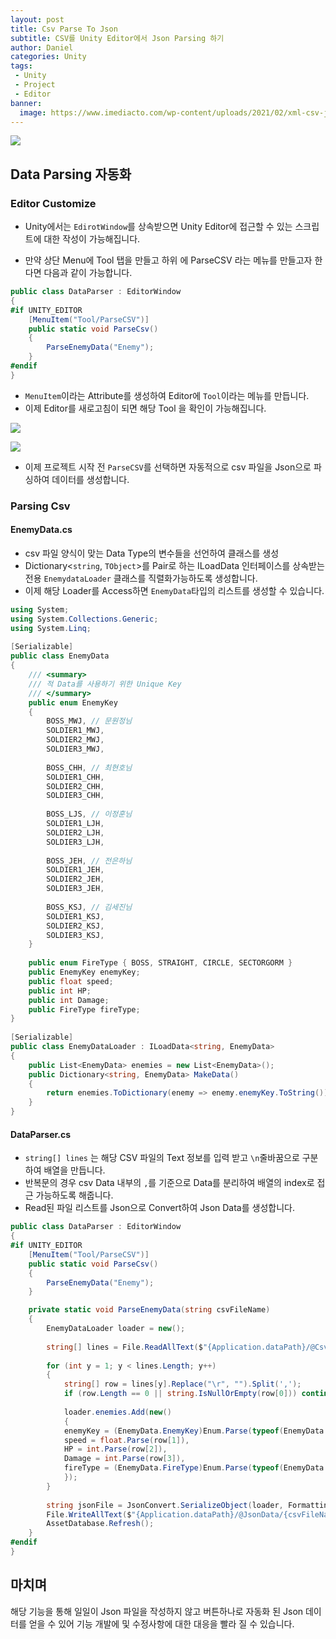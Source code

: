 ```yaml
---
layout: post
title: Csv Parse To Json
subtitle: CSV를 Unity Editor에서 Json Parsing 하기
author: Daniel
categories: Unity
tags: 
 - Unity
 - Project
 - Editor
banner:
  image: https://www.imediacto.com/wp-content/uploads/2021/02/xml-csv-json-data-formats.png
---
```

![](https://teamsparta.notion.site/image/https%3A%2F%2Fs3-us-west-2.amazonaws.com%2Fsecure.notion-static.com%2F573d499f-80ac-4e49-a243-d5079503ca40%2F3.png?table=block&id=d5e15def-1ac2-420f-9c62-49b36a9a637e&spaceId=83c75a39-3aba-4ba4-a792-7aefe4b07895&width=2000&userId=&cache=v2)

Data Parsing 자동화
--
### Editor Customize

- Unity에서는 `EdirotWindow`를 상속받으면 Unity Editor에 접근할 수 있는 스크립트에 대한 작성이 가능해집니다.

- 만약  상단 Menu에 Tool 탭을 만들고 하위 에 ParseCSV 라는 메뉴를 만들고자 한다면 다음과 같이 가능합니다.

```csharp
public class DataParser : EditorWindow  
{
#if UNITY_EDITOR
	[MenuItem("Tool/ParseCSV")]
	public static void ParseCsv()
	{
		ParseEnemyData("Enemy");
	}
#endif
}
```

- `MenuItem`이라는 Attribute를 생성하여 Editor에 `Tool`이라는 메뉴를 만듭니다.
- 이제 Editor를 새로고침이 되면 해당 Tool 을 확인이 가능해집니다.

![](https://i.imgur.com/XpX4vUk.jpg)

![](https://i.imgur.com/isqMoVS.jpg)

- 이제 프로젝트 시작 전 `ParseCSV`를 선택하면 자동적으로 csv 파일을 Json으로 파싱하여 데이터를 생성합니다.

### Parsing Csv

#### EnemyData.cs

- csv 파일 양식이 맞는 Data Type의 변수들을 선언하여 클래스를 생성
- Dictionary<`string`, `TObject`>를 Pair로 하는 ILoadData 인터페이스를 상속받는 전용 `EnemydataLoader` 클래스를 직렬화가능하도록 생성합니다.
- 이제 해당 Loader를 Access하면 `EnemyData`타입의 리스트를 생성할 수 있습니다.

```csharp
using System;  
using System.Collections.Generic;  
using System.Linq;  
  
[Serializable]  
public class EnemyData  
{  
	/// <summary>  
	/// 적 Data를 사용하기 위한 Unique Key  
	/// </summary>  
	public enum EnemyKey  
	{  
		BOSS_MWJ, // 문원정님  
		SOLDIER1_MWJ,  
		SOLDIER2_MWJ,  
		SOLDIER3_MWJ,  
		  
		BOSS_CHH, // 최현호님  
		SOLDIER1_CHH,  
		SOLDIER2_CHH,  
		SOLDIER3_CHH,  
		  
		BOSS_LJS, // 이정훈님  
		SOLDIER1_LJH,  
		SOLDIER2_LJH,  
		SOLDIER3_LJH,  
		  
		BOSS_JEH, // 전은하님  
		SOLDIER1_JEH,  
		SOLDIER2_JEH,  
		SOLDIER3_JEH,  
		  
		BOSS_KSJ, // 김세진님  
		SOLDIER1_KSJ,  
		SOLDIER2_KSJ,  
		SOLDIER3_KSJ,  
	}  
	  
	public enum FireType { BOSS, STRAIGHT, CIRCLE, SECTORGORM }  
	public EnemyKey enemyKey;  
	public float speed;  
	public int HP;  
	public int Damage;  
	public FireType fireType;  
}  
	  
[Serializable]  
public class EnemyDataLoader : ILoadData<string, EnemyData>  
{  
	public List<EnemyData> enemies = new List<EnemyData>();  
	public Dictionary<string, EnemyData> MakeData()  
	{  
		return enemies.ToDictionary(enemy => enemy.enemyKey.ToString());  
	}  
}
```


#### DataParser.cs

- `string[] lines` 는 해당 CSV 파일의 Text 정보를 입력 받고 `\n`줄바꿈으로 구분하여 배열을 만듭니다.
- 반복문의 경우 csv Data 내부의 `,`를 기준으로 Data를 분리하여 배열의 index로 접근 가능하도록 해줍니다.
- Read된 파일 리스트를 Json으로 Convert하여 Json Data를 생성합니다.

```csharp
public class DataParser : EditorWindow  
{
#if UNITY_EDITOR
	[MenuItem("Tool/ParseCSV")]
	public static void ParseCsv()
	{
		ParseEnemyData("Enemy");
	}

	private static void ParseEnemyData(string csvFileName)  
	{  
		EnemyDataLoader loader = new();  
		  
		string[] lines = File.ReadAllText($"{Application.dataPath}/@CsvData/{csvFileName}Data.csv").Split("\n");  
		  
		for (int y = 1; y < lines.Length; y++)  
		{  
			string[] row = lines[y].Replace("\r", "").Split(',');  
			if (row.Length == 0 || string.IsNullOrEmpty(row[0])) continue;  
			  
			loader.enemies.Add(new()  
			{  
			enemyKey = (EnemyData.EnemyKey)Enum.Parse(typeof(EnemyData.EnemyKey),row[0]),  
			speed = float.Parse(row[1]),  
			HP = int.Parse(row[2]),  
			Damage = int.Parse(row[3]),  
			fireType = (EnemyData.FireType)Enum.Parse(typeof(EnemyData.FireType),row[4]),  
			});  
		}  
		  
		string jsonFile = JsonConvert.SerializeObject(loader, Formatting.Indented);  
		File.WriteAllText($"{Application.dataPath}/@JsonData/{csvFileName}Data.json", jsonFile);  
		AssetDatabase.Refresh();  
	}
#endif
}
```

마치며
--

해당 기능을 통해 일일이 Json 파일을 작성하지 않고 버튼하나로 자동화 된 Json 데이터를 얻을 수 있어 기능 개발에 및 수정사항에 대한 대응을 빨라 질 수 있습니다.